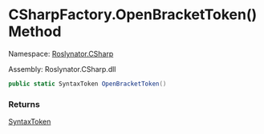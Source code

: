 # CSharpFactory\.OpenBracketToken\(\) Method

Namespace: [Roslynator.CSharp](../../README.md)

Assembly: Roslynator\.CSharp\.dll

```csharp
public static SyntaxToken OpenBracketToken()
```

### Returns

[SyntaxToken](https://docs.microsoft.com/en-us/dotnet/api/microsoft.codeanalysis.syntaxtoken)


